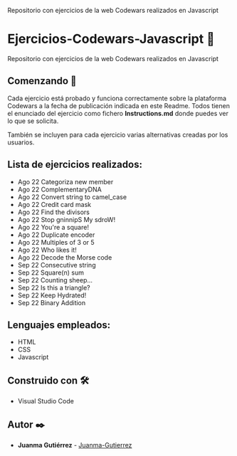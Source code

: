 Repositorio con ejercicios de la web Codewars realizados en Javascript

# Ejercicios-Codewars-Javascript 🧰

Repositorio con ejercicios de la web Codewars realizados en Javascript

## Comenzando 🚀

Cada ejercicio está probado y funciona correctamente sobre la plataforma Codewars a la fecha de publicación indicada en este Readme. Todos tienen el enunciado del ejercicio como fichero **Instructions.md** donde puedes ver lo que se solicita.

También se incluyen para cada ejercicio varias alternativas creadas por los usuarios.

## Lista de ejercicios realizados:

-   Ago 22 Categoriza new member
-   Ago 22 ComplementaryDNA
-   Ago 22 Convert string to camel_case
-   Ago 22 Credit card mask
-   Ago 22 Find the divisors
-   Ago 22 Stop gninnipS My sdroW!
-   Ago 22 You're a square!
-   Ago 22 Duplicate encoder
-   Ago 22 Multiples of 3 or 5
-   Ago 22 Who likes it!
-   Ago 22 Decode the Morse code
-   Sep 22 Consecutive string
-   Sep 22 Square(n) sum
-   Sep 22 Counting sheep...
-   Sep 22 Is this a triangle?
-   Sep 22 Keep Hydrated!
-   Sep 22 Binary Addition

## Lenguajes empleados:

-   HTML
-   CSS
-   Javascript

## Construido con 🛠️

-   Visual Studio Code

## Autor ✒️

-   **Juanma Gutiérrez** - [Juanma-Gutierrez](https://github.com/Juanma-Gutierrez)
